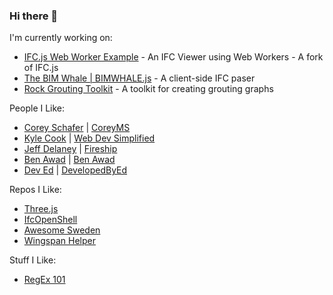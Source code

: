 ### Hi there 👋

I'm currently working on:
- [IFC.js Web Worker Example](https://github.com/andrewisen/IFC.js-web-worker-example) - An IFC Viewer using Web Workers - A fork of IFC.js
- [The BIM Whale | BIMWHALE.js](https://github.com/andrewisen/bim-whale) - A client-side IFC paser
- [Rock Grouting Toolkit](https://github.com/andrewisen/rock-grouting-toolkit) - A toolkit for creating grouting graphs

People I Like:
- [Corey Schafer](https://github.com/CoreyMSchafer) | [CoreyMS](https://coreyms.com)
- [Kyle Cook](https://github.com/WebDevSimplified) | [Web Dev Simplified](https://www.youtube.com/c/WebDevSimplified/)
- [Jeff Delaney](https://github.com/codediodeio) | [Fireship](https://fireship.io)
- [Ben Awad](https://github.com/benawad) | [Ben Awad](https://www.youtube.com/benawad97)
- [Dev Ed](https://github.com/developedbyed) | [DevelopedByEd](https://developedbyed.com)

Repos I Like:
- [Three.js](https://github.com/mrdoob/three.js)
- [IfcOpenShell](https://github.com/IfcOpenShell/IfcOpenShell)
- [Awesome Sweden](https://github.com/buren/awesome-sweden)
- [Wingspan Helper](https://github.com/greengiraffe/wingspan-helper)

Stuff I Like:
- [RegEx 101](https://regex101.com)
<!--
**andrewisen/andrewisen** is a ✨ _special_ ✨ repository because its `README.md` (this file) appears on your GitHub profile.

Here are some ideas to get you started:

- 🔭 I’m currently working on ...
- 🌱 I’m currently learning ...
- 👯 I’m looking to collaborate on ...
- 🤔 I’m looking for help with ...
- 💬 Ask me about ...
- 📫 How to reach me: ...
- 😄 Pronouns: ...
- ⚡ Fun fact: ...
-->

